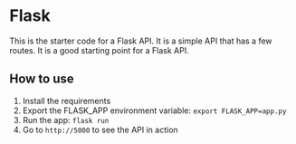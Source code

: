 # Flask

This is the starter code for a Flask API. It is a simple API that has a few routes. It is a good starting point for a Flask API.

## How to use

1. Install the requirements
2. Export the FLASK_APP environment variable: `export FLASK_APP=app.py`
3. Run the app: `flask run`
4. Go to `http://5000` to see the API in action

